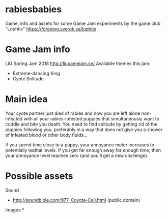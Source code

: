# rabiesbabies
Game, info and assets for some Game Jam experiments by the game club "Lophtix" https://forening.sverok.se/lophtix

# Game Jam info
LiU Spring Jam 2018 http://liugamejam.se/
Available themes this jam:
* Extreme-dancing King
* Cyote Solitude

# Main idea
Your cyote partner just died of rabies and now you are left alone non-infected with all your rabies-infested puppies that simultaneously want to cuddle and bite you death. You need to find solitude by getting rid of the puppies following you, preferably in a way that does not give you a shower of infested blood or other body fluids...

If you spend time close to a puppy, your annoyance meter increases to potentially leathal levels. If you get far enough away for enough time, then your annoyance level reaches zero (and you'll get a new challenge).

# Possible assets
Sound
* http://soundbible.com/977-Coyote-Call.html (public domain)

Images
* 
